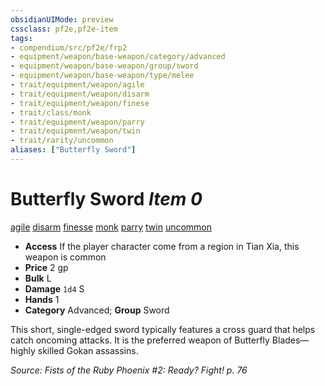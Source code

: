 ```yaml
---
obsidianUIMode: preview
cssclass: pf2e,pf2e-item
tags:
- compendium/src/pf2e/frp2
- equipment/weapon/base-weapon/category/advanced
- equipment/weapon/base-weapon/group/sword
- equipment/weapon/base-weapon/type/melee
- trait/equipment/weapon/agile
- trait/equipment/weapon/disarm
- trait/equipment/weapon/finese
- trait/class/monk
- trait/equipment/weapon/parry
- trait/equipment/weapon/twin
- trait/rarity/uncommon
aliases: ["Butterfly Sword"]
---
```

# Butterfly Sword *Item 0*  
[agile](agile.md)  [disarm](rules/traits/disarm.md)  [finesse](finesse.md)  [monk](rules/traits/monk.md)  [parry](parry.md)  [twin](twin.md)  [uncommon](uncommon.md)  

- **Access** If the player character come from a region in Tian Xia, this weapon is common
- **Price** 2 gp
- **Bulk** L
- **Damage** `1d4` S
- **Hands** 1
- **Category** Advanced; **Group** Sword 

This short, single-edged sword typically features a cross guard that helps catch oncoming attacks. It is the preferred weapon of Butterfly Blades—highly skilled Gokan assassins.

*Source: Fists of the Ruby Phoenix #2: Ready? Fight! p. 76*